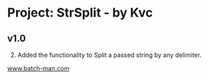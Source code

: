
# Project: StrSplit - by Kvc
## v1.0
2. Added the functionality to Split a passed string by any delimiter.


www.batch-man.com
